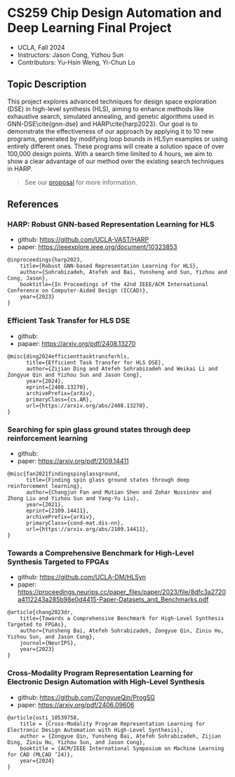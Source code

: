 # CS259 Chip Design Automation and Deep Learning Final Project
- UCLA, Fall 2024
- Instructors: Jason Cong, Yizhou Sun
- Contributors: Yu-Hsin Weng, Yi-Chun Lo
## Topic Description
This project explores advanced techniques for design space exploration (DSE) in high-level synthesis (HLS), aiming to enhance methods like exhaustive search, simulated annealing, and genetic algorithms used in GNN-DSE\cite{gnn-dse} and HARP\cite{harp2023}. Our goal is to demonstrate the effectiveness of our approach by applying it to 10 new programs, generated by modifying loop bounds in HLSyn examples or using entirely different ones. These programs will create a solution space of over 100,000 design points. With a search time limited to 4 hours, we aim to show a clear advantage of our method over the existing search techniques in HARP.
> See our [proposal](documentations/proposal.pdf) for more information.
## References
### HARP:  Robust GNN-based Representation Learning for HLS
- github: https://github.com/UCLA-VAST/HARP
- paper: https://ieeexplore.ieee.org/document/10323853

```
@inproceedings{harp2023,
    title={Robust GNN-based Representation Learning for HLS},
    author={Sohrabizadeh, Atefeh and Bai, Yunsheng and Sun, Yizhou and Cong, Jason},
    booktitle={In Proceedings of the 42nd IEEE/ACM International Conference on Computer-Aided Design (ICCAD)},
    year={2023}
}
```
### Efficient Task Transfer for HLS DSE
- github: 
- papaer: https://arxiv.org/pdf/2408.13270
```
@misc{ding2024efficienttasktransferhls,
      title={Efficient Task Transfer for HLS DSE}, 
      author={Zijian Ding and Atefeh Sohrabizadeh and Weikai Li and Zongyue Qin and Yizhou Sun and Jason Cong},
      year={2024},
      eprint={2408.13270},
      archivePrefix={arXiv},
      primaryClass={cs.AR},
      url={https://arxiv.org/abs/2408.13270}, 
}
```
### Searching for spin glass ground states through deep reinforcement learning
- github:
- paper: https://arxiv.org/pdf/2109.14411
```
@misc{fan2021findingspinglassground,
      title={Finding spin glass ground states through deep reinforcement learning}, 
      author={Changjun Fan and Mutian Shen and Zohar Nussinov and Zhong Liu and Yizhou Sun and Yang-Yu Liu},
      year={2021},
      eprint={2109.14411},
      archivePrefix={arXiv},
      primaryClass={cond-mat.dis-nn},
      url={https://arxiv.org/abs/2109.14411}, 
}
```
### Towards a Comprehensive Benchmark for High-Level Synthesis Targeted to FPGAs
- github: https://github.com/UCLA-DM/HLSyn
- paper: https://proceedings.neurips.cc/paper_files/paper/2023/file/8dfc3a2720a4112243a285b98e0d4415-Paper-Datasets_and_Benchmarks.pdf
```
@article{chang2023dr,
    title={Towards a Comprehensive Benchmark for High-Level Synthesis Targeted to FPGAs},
    author={Yunsheng Bai, Atefeh Sohrabizadeh, Zongyue Qin, Ziniu Hu, Yizhou Sun, and Jason Cong},
    journal={NeurIPS},
    year={2023}
}
```
### Cross-Modality Program Representation Learning for Electronic Design Automation with High-Level Synthesis
- github: https://github.com/ZongyueQin/ProgSG
- paper: https://arxiv.org/pdf/2406.09606
```
@article{osti_10539758,
    title = {Cross-Modality Program Representation Learning for Electronic Design Automation with High-Level Synthesis},
    author = {Zongyue Qin, Yunsheng Bai, Atefeh Sohrabizadeh, Zijian Ding, Ziniu Hu, Yizhou Sun, and Jason Cong},
    booktitle = {ACM/IEEE International Symposium on Machine Learning for CAD (MLCAD ’24)},
    year={2024}
}
```
